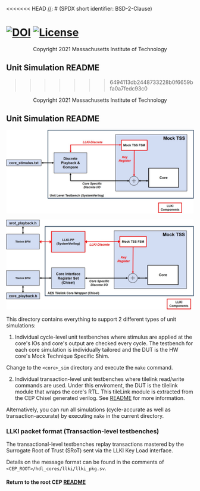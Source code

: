[//]: # (Copyright 2021 Massachusetts Institute of Technology)
<<<<<<< HEAD
[//]: # (SPDX short identifier: BSD-2-Clause)

[![DOI](https://zenodo.org/badge/108179132.svg)](https://zenodo.org/badge/latestdoi/108179132)
[![License](https://img.shields.io/badge/License-BSD%202--Clause-orange.svg)](https://opensource.org/licenses/BSD-2-Clause)
=======

<p align="center">
   Copyright 2021 Massachusetts Institute of Technology
</p>

## Unit Simulation README
>>>>>>> 6494113db2448733228b0f6659bfa0a7fedc93c0

<p align="center">
   Copyright 2021 Massachusetts Institute of Technology
</p>

## Unit Simulation README

<p align="center">
    <img src="./cep_unit_testbench_cycle_based.jpg" alt="drawing" width="600"/>
</p>

<p align="center">
    <img src="./cep_unit_testbench_transactional.jpg" alt="drawing" width="600"/>
</p>

This directory contains everything to support 2 different types of unit simulations:

1. Individual cycle-level unit testbenches where stimulus are applied at the core's IOs and core's output are checked every cycle. The testbench for each core simulation is individually tailored and the DUT is the HW core's Mock Technique Specific Shim.

Change to the `<core>_sim` directory and execute the `make` command.

2. Individual transaction-level unit testbenches where tilelink read/write commands are used. Under this enviroment, the DUT is the tilelink module that wraps the core's RTL. This tileLink module is extracted from the CEP Chisel generated verilog. See [README](../TL_level_sim/README.md) for more information.

Alternatively, you can run all simulations (cycle-accurate as well as transaction-accurate) by executing `make` in the current directory.

### LLKI packet format (Transaction-level testbenches) ##

The transactional-level testbenches replay transactions mastered by the Surrogate Root of Trust (SRoT) sent via the LLKI Key Load interface.

Details on the message format can be found in the comments of `<CEP_ROOT>/hdl_cores/llki/llki_pkg.sv`.

#### Return to the root CEP [README](../README.md)
